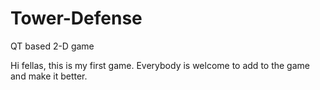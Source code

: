 # Tower-Defense
QT based 2-D game

Hi fellas, this is my first game. Everybody is welcome to add to the game and make it better.
